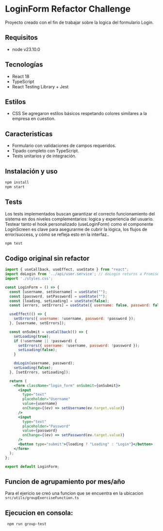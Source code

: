 # LoginForm Refactor Challenge

Proyecto creado con el fin de trabajar sobre la logica del formulario Login.

## Requisitos
- node v23.10.0

## Tecnologías
- React 18
- TypeScript
- React Testing Library + Jest

## Estilos
- CSS
Se agregaron estilos básicos respetando colores similares a la empresa en cuestion.

## Caracteristicas
- Formulario con validaciones de campos requeridos.
- Tipado completo con TypeScript.
- Tests unitarios y de integración.

## Instalación y uso
```bash
npm install
npm start
```
## Tests
Los tests implementados buscan garantizar el correcto funcionamiento del sistema en dos niveles complementarios: logica y experiencia del usuario. Testear tanto el hook personalizado (useLoginForm) como el componente LoginScreen es clave para asegurarme de cubrir la lógica, los flujos de error/success, y cómo se refleja esto en la interfaz..
```bash
npm test
```

## Codigo original sin refactor

```jsx
import { useCallback, useEffect, useState } from "react";
import doLogin from '../api/user.service'; // doLogin returns a Promise
import './styles.css';

const LoginForm = () => {
  const [username, setUsername] = useState("");
  const [password, setPassword] = useState("");
  const [loading, setLoading] = useState(false);
  const [errors, setErrors] = useState({ username: false, password: false });

  useEffect(() => {
    setErrors({ username: !username, password: !password });
  }, [username, setErrors]);

  const onSubmit = useCallback(() => {
    setLoading(true);
    if (!username || !password) {
      setErrors({ username: !username, password: !password });
      setLoading(false);
    }

    doLogin(username, password);
    setLoading(false);
  }, [setErrors, setLoading]);

  return (
    <form className="login_form" onSubmit={onSubmit}>
      <input
        type="text"
        placeholder="Username"
        value={username}
        onChange={(ev) => setUsername(ev.target.value)}
      />
      <input
        type="text"
        placeholder="Password"
        value={password}
        onChange={(ev) => setPassword(ev.target.value)}
      />
      <button type="submit">{loading ? "Loading" : "Login"}</button>
    </form>
  );
};

export default LoginForm;
```

## Funcion de agrupamiento por mes/año
Para el ejericio se creó una funcion que se encuentra en la ubicacion `src/utils/groupExerciseFunction.ts`

## Ejecucion en consola:

```bash
 npm run group-test
